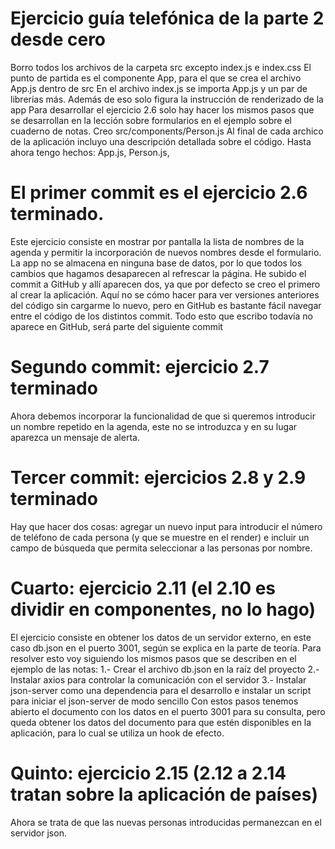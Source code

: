# Ejercicio guía telefónica de la parte 2 desde cero
Borro todos los archivos de la carpeta src excepto index.js e index.css
El punto de partida es el componente App, para el que se crea el archivo App.js dentro de src
En el archivo index.js se importa App.js y un par de librerías más. Además de eso solo figura la instrucción de renderizado de la app
Para desarrollar el ejercicio 2.6 solo hay hacer los mismos pasos que se desarrollan en la lección sobre formularios en el ejemplo sobre el cuaderno de notas.
Creo src/components/Person.js
Al final de cada archico de la aplicación incluyo una descripción detallada sobre el código. Hasta ahora tengo hechos: App.js, Person.js, 

# El primer commit es el ejercicio 2.6 terminado.
Este ejercicio consiste en mostrar por pantalla la lista de nombres de la agenda y permitir la incorporación de nuevos nombres desde el formulario. La app no se almacena en ninguna base de datos, por lo que todos los cambios que hagamos desaparecen al refrescar la página.
He subido el commit a GitHub y allí aparecen dos, ya que por defecto se creo el primero al crear la aplicación. Aquí no se cómo hacer para ver versiones anteriores del código sin cargarme lo nuevo, pero en GitHub es bastante fácil navegar entre el código de los distintos commit. Todo esto que escribo todavía no aparece en GitHub, será parte del siguiente commit

# Segundo commit: ejercicio 2.7 terminado
Ahora debemos incorporar la funcionalidad de que si queremos introducir un nombre repetido en la agenda, este no se introduzca y en su lugar aparezca un mensaje de alerta.

# Tercer commit: ejercicios 2.8 y 2.9 terminado
Hay que hacer dos cosas: agregar un nuevo input para introducir el número de teléfono de cada persona (y que se muestre en el render) e incluir un campo de búsqueda que permita seleccionar a las personas por nombre.

# Cuarto: ejercicio 2.11 (el 2.10 es dividir en componentes, no lo hago)
El ejercicio consiste en obtener los datos de un servidor externo, en este caso db.json en el puerto 3001, según se explica en la parte de teoría. Para resolver esto voy siguiendo los mismos pasos que se describen en el ejemplo de las notas:
1.- Crear el archivo db.json en la raíz del proyecto
2.- Instalar axios para controlar la comunicación con el servidor
3.- Instalar json-server como una dependencia para el desarrollo e instalar un script para iniciar el json-server de modo sencillo
Con estos pasos tenemos abierto el documento con los datos en el puerto 3001 para su consulta, pero queda obtener los datos del documento para que estén disponibles en la aplicación, para lo cual se utiliza un hook de efecto.

# Quinto: ejercicio 2.15 (2.12 a 2.14 tratan sobre la aplicación de países)
Ahora se trata de que las nuevas personas introducidas permanezcan en el servidor json.
